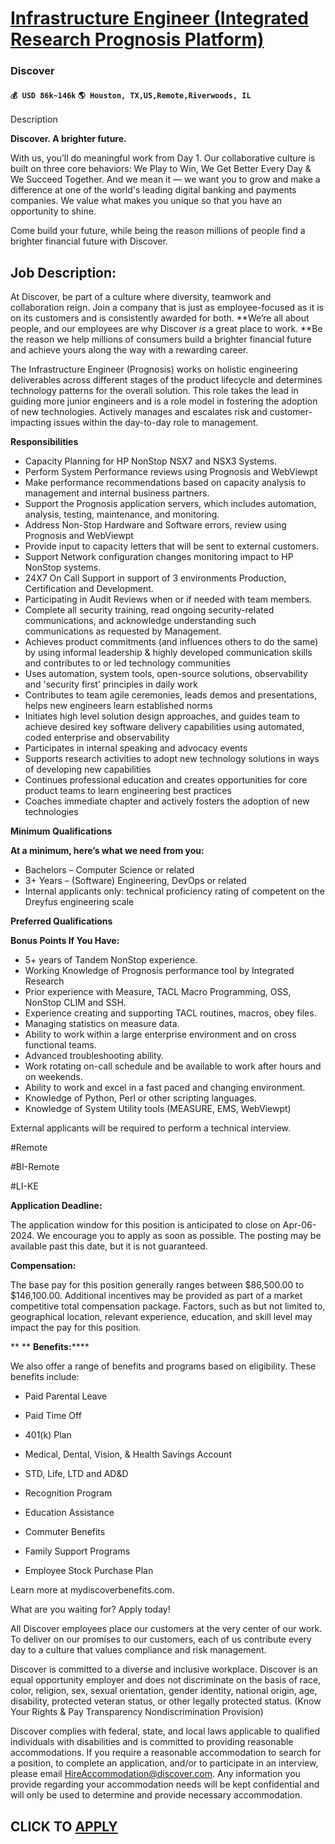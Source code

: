 # [Infrastructure Engineer (Integrated Research Prognosis Platform)](https://www.remotewlb.com/apply/infrastructure-engineer-integrated-research-prognosis-platform)  
### Discover  
#### `💰 USD 86k~146k` `🌎 Houston, TX,US,Remote,Riverwoods, IL`  

Description

**Discover. A brighter future.**

With us, you’ll do meaningful work from Day 1. Our collaborative culture is built on three core behaviors: We Play to Win, We Get Better Every Day & We Succeed Together. And we mean it — we want you to grow and make a difference at one of the world's leading digital banking and payments companies. We value what makes you unique so that you have an opportunity to shine.

Come build your future, while being the reason millions of people find a brighter financial future with Discover.

##

##  **Job Description:**

At Discover, be part of a culture where diversity, teamwork and collaboration reign. Join a company that is just as employee-focused as it is on its customers and is consistently awarded for both. **We’re all about people, and our employees are why Discover _is_ a great place to work. **Be the reason we help millions of consumers build a brighter financial future and achieve yours along the way with a rewarding career.

The Infrastructure Engineer (Prognosis) works on holistic engineering deliverables across different stages of the product lifecycle and determines technology patterns for the overall solution. This role takes the lead in guiding more junior engineers and is a role model in fostering the adoption of new technologies. Actively manages and escalates risk and customer-impacting issues within the day-to-day role to management.

 **Responsibilities**

  * Capacity Planning for HP NonStop NSX7 and NSX3 Systems.
  * Perform System Performance reviews using Prognosis and WebViewpt
  * Make performance recommendations based on capacity analysis to management and internal business partners.
  * Support the Prognosis application servers, which includes automation, analysis, testing, maintenance, and monitoring.
  * Address Non-Stop Hardware and Software errors, review using Prognosis and WebViewpt 
  * Provide input to capacity letters that will be sent to external customers.
  * Support Network configuration changes monitoring impact to HP NonStop systems.
  * 24X7 On Call Support in support of 3 environments Production, Certification and Development.
  * Participating in Audit Reviews when or if needed with team members.
  * Complete all security training, read ongoing security-related communications, and acknowledge understanding such communications as requested by Management.
  * Achieves product commitments (and influences others to do the same) by using informal leadership & highly developed communication skills and contributes to or led technology communities
  * Uses automation, system tools, open-source solutions, observability and 'security first' principles in daily work
  * Contributes to team agile ceremonies, leads demos and presentations, helps new engineers learn established norms
  * Initiates high level solution design approaches, and guides team to achieve desired key software delivery capabilities using automated, coded enterprise and observability
  * Participates in internal speaking and advocacy events
  * Supports research activities to adopt new technology solutions in ways of developing new capabilities
  * Continues professional education and creates opportunities for core product teams to learn engineering best practices
  * Coaches immediate chapter and actively fosters the adoption of new technologies

 **Minimum Qualifications**

 **At a minimum, here’s what we need from you:**

  * Bachelors – Computer Science or related
  * 3+ Years – (Software) Engineering, DevOps or related
  * Internal applicants only: technical proficiency rating of competent on the Dreyfus engineering scale

 **Preferred Qualifications**

 **Bonus Points If You Have:**

  * 5+ years of Tandem NonStop experience.
  * Working Knowledge of Prognosis performance tool by Integrated Research 
  * Prior experience with Measure, TACL Macro Programming, OSS, NonStop CLIM and SSH.
  * Experience creating and supporting TACL routines, macros, obey files.
  * Managing statistics on measure data.
  * Ability to work within a large enterprise environment and on cross functional teams.
  * Advanced troubleshooting ability.
  * Work rotating on-call schedule and be available to work after hours and on weekends.
  * Ability to work and excel in a fast paced and changing environment.
  * Knowledge of Python, Perl or other scripting languages.
  * Knowledge of System Utility tools (MEASURE, EMS, WebViewpt) 

External applicants will be required to perform a technical interview.

#Remote

#BI-Remote

#LI-KE

 **Application Deadline:**

The application window for this position is anticipated to close on Apr-06-2024. We encourage you to apply as soon as possible. The posting may be available past this date, but it is not guaranteed.

 **Compensation:**

The base pay for this position generally ranges between $86,500.00 to $146,100.00. Additional incentives may be provided as part of a market competitive total compensation package. Factors, such as but not limited to, geographical location, relevant experience, education, and skill level may impact the pay for this position.

 ** ** **Benefits:******

We also offer a range of benefits and programs based on eligibility. These benefits include:

  * Paid Parental Leave

  * Paid Time Off

  * 401(k) Plan

  * Medical, Dental, Vision, & Health Savings Account

  * STD, Life, LTD and AD&D

  * Recognition Program

  * Education Assistance

  * Commuter Benefits

  * Family Support Programs

  * Employee Stock Purchase Plan

Learn more at mydiscoverbenefits.com.

What are you waiting for? Apply today!

All Discover employees place our customers at the very center of our work. To deliver on our promises to our customers, each of us contribute every day to a culture that values compliance and risk management.

Discover is committed to a diverse and inclusive workplace. Discover is an equal opportunity employer and does not discriminate on the basis of race, color, religion, sex, sexual orientation, gender identity, national origin, age, disability, protected veteran status, or other legally protected status. (Know Your Rights & Pay Transparency Nondiscrimination Provision)

Discover complies with federal, state, and local laws applicable to qualified individuals with disabilities and is committed to providing reasonable accommodations. If you require a reasonable accommodation to search for a position, to complete an application, and/or to participate in an interview, please email HireAccommodation@discover.com. Any information you provide regarding your accommodation needs will be kept confidential and will only be used to determine and provide necessary accommodation.

  
## CLICK TO [APPLY](https://www.remotewlb.com/apply/infrastructure-engineer-integrated-research-prognosis-platform)

